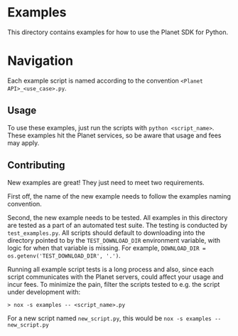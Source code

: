 # Examples

This directory contains examples for how to use the Planet SDK for Python.

# Navigation
Each example script is named according to the convention
`<Planet API>_<use_case>.py`.

## Usage

To use these examples, just run the scripts with `python <script_name>`. These
examples hit the Planet services, so be aware that usage and fees may apply.

## Contributing

New examples are great! They just need to meet two requirements.

First off, the name of the new example needs to follow the examples naming
convention.

Second, the new example needs to be tested. All examples in this directory are
tested as a part of an automated test suite. The testing is conducted by
`test_examples.py`.
All scripts should default to downloading into the directory pointed to by the
`TEST_DOWNLOAD_DIR` environment variable, with logic for when that variable
is missing. For example, `DOWNLOAD_DIR = os.getenv('TEST_DOWNLOAD_DIR', '.')`.

Running all example script tests is a long process and also, since each script
communicates with the Planet servers, could affect your usage and incur fees.
To minimize the pain, filter the scripts tested to e.g. the script under
development with:

```console
> nox -s examples -- <script_name>.py
````

For a new script named 
`new_script.py`, this would be `nox -s examples -- new_script.py`
